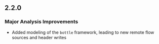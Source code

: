 ## 2.2.0

### Major Analysis Improvements

* Added modeling of the `bottle` framework, leading to new remote flow sources and header writes
